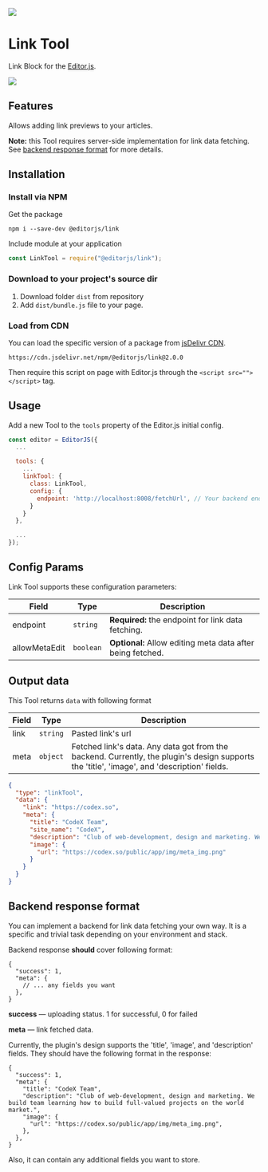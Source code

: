 ![](https://badgen.net/badge/Editor.js/v2.0/blue)

# Link Tool

Link Block for the [Editor.js](https://codex.so/editor).

![](assets/gif/demo.gif)

## Features

Allows adding link previews to your articles.

**Note:** this Tool requires server-side implementation for link data fetching. See [backend response format](#server-format) for more details.

## Installation

### Install via NPM

Get the package

```shell
npm i --save-dev @editorjs/link
```

Include module at your application

```javascript
const LinkTool = require("@editorjs/link");
```

### Download to your project's source dir

1. Download folder `dist` from repository
2. Add `dist/bundle.js` file to your page.

### Load from CDN

You can load the specific version of a package from [jsDelivr CDN](https://www.jsdelivr.com/package/npm/@editorjs/link).

`https://cdn.jsdelivr.net/npm/@editorjs/link@2.0.0`

Then require this script on page with Editor.js through the `<script src=""></script>` tag.

## Usage

Add a new Tool to the `tools` property of the Editor.js initial config.

```javascript
const editor = EditorJS({
  ...

  tools: {
    ...
    linkTool: {
      class: LinkTool,
      config: {
        endpoint: 'http://localhost:8008/fetchUrl', // Your backend endpoint for url data fetching
      }
    }
  },

  ...
});
```

## Config Params

Link Tool supports these configuration parameters:

| Field         | Type      | Description                                                |
| ------------- | --------- | ---------------------------------------------------------- |
| endpoint      | `string`  | **Required:** the endpoint for link data fetching.         |
| allowMetaEdit | `boolean` | **Optional:** Allow editing meta data after being fetched. |

## Output data

This Tool returns `data` with following format

| Field | Type     | Description                                                                                                                                 |
| ----- | -------- | ------------------------------------------------------------------------------------------------------------------------------------------- |
| link  | `string` | Pasted link's url                                                                                                                           |
| meta  | `object` | Fetched link's data. Any data got from the backend. Currently, the plugin's design supports the 'title', 'image', and 'description' fields. |

```json
{
  "type": "linkTool",
  "data": {
    "link": "https://codex.so",
    "meta": {
      "title": "CodeX Team",
      "site_name": "CodeX",
      "description": "Club of web-development, design and marketing. We build team learning how to build full-valued projects on the world market.",
      "image": {
        "url": "https://codex.so/public/app/img/meta_img.png"
      }
    }
  }
}
```

## Backend response format <a name="server-format"></a>

You can implement a backend for link data fetching your own way. It is a specific and trivial task depending on your
environment and stack.

Backend response **should** cover following format:

```json5
{
  "success": 1,
  "meta": {
    // ... any fields you want
  },
}
```

**success** — uploading status. 1 for successful, 0 for failed

**meta** — link fetched data.

Currently, the plugin's design supports the 'title', 'image', and 'description' fields. They should have the following format in the response:

```json5
{
  "success": 1,
  "meta": {
    "title": "CodeX Team",
    "description": "Club of web-development, design and marketing. We build team learning how to build full-valued projects on the world market.",
    "image": {
      "url": "https://codex.so/public/app/img/meta_img.png",
    },
  },
}
```

Also, it can contain any additional fields you want to store.
